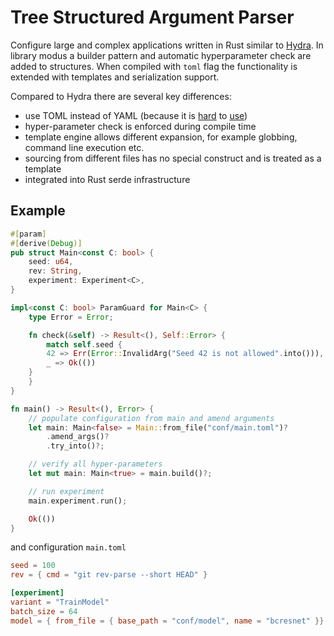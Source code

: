 # Tree Structured Argument Parser

Configure large and complex applications written in Rust similar to [Hydra](https://hydra.cc/). In library modus a builder pattern and automatic hyperparameter check are added to structures. When compiled with `toml` flag the functionality is extended with templates and serialization support.

Compared to Hydra there are several key differences:

 - use TOML instead of YAML (because it is [hard](https://noyaml.com/) to [use](https://www.arp242.net/yaml-config.html))
 - hyper-parameter check is enforced during compile time
 - template engine allows different expansion, for example globbing, command line execution etc. 
 - sourcing from different files has no special construct and is treated as a template
 - integrated into Rust serde infrastructure 

## Example

```rust
#[param]
#[derive(Debug)]
pub struct Main<const C: bool> {
    seed: u64,
    rev: String,
    experiment: Experiment<C>,
}

impl<const C: bool> ParamGuard for Main<C> {
    type Error = Error;

    fn check(&self) -> Result<(), Self::Error> {
    	match self.seed {
	    42 => Err(Error::InvalidArg("Seed 42 is not allowed".into())),
	    _ => Ok(())
	}
    }
}

fn main() -> Result<(), Error> {
    // populate configuration from main and amend arguments
    let main: Main<false> = Main::from_file("conf/main.toml")?
        .amend_args()?
        .try_into()?;

    // verify all hyper-parameters
    let mut main: Main<true> = main.build()?;

    // run experiment
    main.experiment.run();

    Ok(())
}

```

and configuration `main.toml`

```toml
seed = 100
rev = { cmd = "git rev-parse --short HEAD" }

[experiment]
variant = "TrainModel"
batch_size = 64
model = { from_file = { base_path = "conf/model", name = "bcresnet" }}

```
